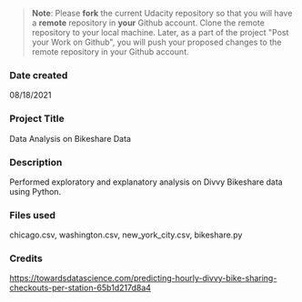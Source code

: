 >**Note**: Please **fork** the current Udacity repository so that you will have a **remote** repository in **your** Github account. Clone the remote repository to your local machine. Later, as a part of the project "Post your Work on Github", you will push your proposed changes to the remote repository in your Github account.

### Date created  
08/18/2021

### Project Title
Data Analysis on Bikeshare Data

### Description
Performed exploratory and explanatory analysis on Divvy Bikeshare data using Python. 

### Files used
chicago.csv, washington.csv, new_york_city.csv, bikeshare.py

### Credits
https://towardsdatascience.com/predicting-hourly-divvy-bike-sharing-checkouts-per-station-65b1d217d8a4

